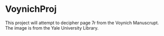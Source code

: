 # VoynichProj
This project will attempt to decipher page 7r from the Voynich Manuscrupt. The image is from the Yale University Library.
